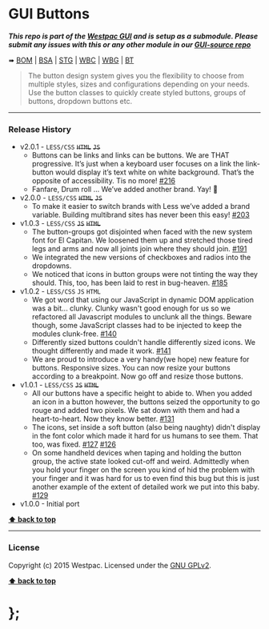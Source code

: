 GUI Buttons
===========

***This repo is part of the [Westpac GUI](http://gel.westpacgroup.com.au/GUI/) and is setup as a submodule. Please submit any issues with this or any other
module in our [GUI-source repo](https://github.com/WestpacCXTeam/GUI-source/issues)***

➠
[BOM](http://westpaccxteam.github.io/GUI-buttons/tests/BOM/) |
[BSA](http://westpaccxteam.github.io/GUI-buttons/tests/BSA/) |
[STG](http://westpaccxteam.github.io/GUI-buttons/tests/STG/) |
[WBC](http://westpaccxteam.github.io/GUI-buttons/tests/WBC/) |
[WBG](http://westpaccxteam.github.io/GUI-buttons/tests/WBG/) |
[BT](http://westpaccxteam.github.io/GUI-buttons/tests/BT/)

> The button design system gives you the flexibility to choose from multiple styles, sizes and configurations depending on your needs. Use the button classes
> to quickly create styled buttons, groups of buttons, dropdown buttons etc.

----------------------------------------------------------------------------------------------------------------------------------------------------------------


### Release History

* v2.0.1 - `LESS/CSS` ~~`HTML`~~ ~~`JS`~~
	* Buttons can be links and links can be buttons. We are THAT progressive. It’s just when a keyboard user focuses on a link the link-button would display it’s
		text white on white background. That’s the opposite of accessibility. Tis no more!
		[#216](https://github.com/WestpacCXTeam/GUI-source/issues/216)
	* Fanfare, Drum roll … We’ve added another brand. Yay! :clap:
* v2.0.0 - `LESS/CSS` ~~`HTML`~~ ~~`JS`~~
	* To make it easier to switch brands with Less we’ve added a brand variable. Building multibrand sites has never been this easy!
		[#203](https://github.com/WestpacCXTeam/GUI-source/issues/203)
* v1.0.3 - `LESS/CSS` ~~`JS`~~ ~~`HTML`~~
	* The button-groups got disjointed when faced with the new system font for El Capitan. We loosened them up and stretched those tired legs and arms and now
		all joints join where they should join.
		[#191](https://github.com/WestpacCXTeam/GUI-source/issues/191)
	* We integrated the new versions of checkboxes and radios into the dropdowns.
	* We noticed that icons in button groups were not tinting the way they should. This, too, has been laid to rest in bug-heaven.
		[#185](https://github.com/WestpacCXTeam/GUI-source/issues/185)
* v1.0.2 - `LESS/CSS` `JS` `HTML`
	* We got word that using our JavaScript in dynamic DOM application was a bit... clunky. Clunky wasn't good enough for us so we refactored all Javascript
		modules to unclunk all the things. Beware though, some JavaScript classes had to be injected to keep the modules clunk-free.
		[#140](https://github.com/WestpacCXTeam/GUI-source/issues/140)
	* Differently sized buttons couldn't handle differently sized icons. We thought differently and made it work.
		[#141](https://github.com/WestpacCXTeam/GUI-source/issues/141)
	* We are proud to introduce a very handy(we hope) new feature for buttons. Responsive sizes. You can now resize your buttons according to a breakpoint. Now
		go off and resize those buttons.
* v1.0.1 - `LESS/CSS` ~~`JS`~~ ~~`HTML`~~
	* All our buttons have a specific height to abide to. When you added an icon in a button however, the buttons seized the opportunity to go rouge and
		added two pixels. We sat down with them and had a heart-to-heart. Now they know better. [#131](https://github.com/WestpacCXTeam/GUI-source/issues/131)
	* The icons, set inside a soft button (also being naughty) didn't display in the font color which made it hard for us humans to see them. That too, was
		fixed. [#127](https://github.com/WestpacCXTeam/GUI-source/issues/127) [#126](https://github.com/WestpacCXTeam/GUI-source/issues/126)
	* On some handheld devices when taping and holding the button group, the active state looked cut-off and weird. Admittedly when you hold your finger on
		the screen you kind of hid the problem with your finger and it was hard for us to even find this bug but this is just another example of the extent of
		detailed work we put into this baby. [#129](https://github.com/WestpacCXTeam/GUI-source/issues/129)
* v1.0.0 - Initial port

**[⬆ back to top](#content)**


----------------------------------------------------------------------------------------------------------------------------------------------------------------


### License

Copyright (c) 2015 Westpac. Licensed under the [GNU GPLv2](https://raw.githubusercontent.com/WestpacCXTeam/GUI-buttons/master/LICENSE).

**[⬆ back to top](#content)**

# };